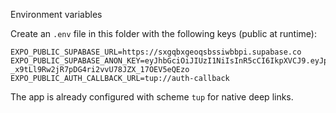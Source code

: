 Environment variables

Create an `.env` file in this folder with the following keys (public at runtime):

```
EXPO_PUBLIC_SUPABASE_URL=https://sxgqbxgeoqsbssiwbbpi.supabase.co
EXPO_PUBLIC_SUPABASE_ANON_KEY=eyJhbGciOiJIUzI1NiIsInR5cCI6IkpXVCJ9.eyJpc3MiOiJzdXBhYmFzZSIsInJlZiI6InN4Z3FieGdlb3FzYnNzaXdiYnBpIiwicm9sZSI6ImFub24iLCJpYXQiOjE3NTk0NTUwNjEsImV4cCI6MjA3NTAzMTA2MX0.nb-_x9tLl9Rw2jR7pDG4ri2vvU78JZX_17OEV5eQEzo
EXPO_PUBLIC_AUTH_CALLBACK_URL=tup://auth-callback
```

The app is already configured with scheme `tup` for native deep links.



